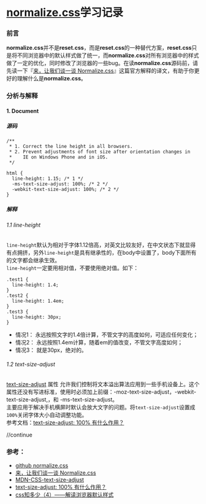 # [normalize.css](https://github.com/necolas/normalize.css)学习记录

### 前言

**normalize.css**并不是**reset.css**，而是**reset.css**的一种替代方案，**reset.css**只是将不同浏览器中的默认样式做了统一，而**normalize.css**对所有浏览器中的样式做了一定的优化，同时修改了浏览器的一些bug。在读**normalize.css**源码前，请先读一下『[来，让我们谈一谈 Normalize.css](http://jerryzou.com/posts/aboutNormalizeCss/)』这篇官方解释的译文，有助于你更好的理解什么是**normalize.css**。

### 分析与解释
#### 1. Document

##### 源码
```
/**
 * 1. Correct the line height in all browsers.
 * 2. Prevent adjustments of font size after orientation changes in
 *    IE on Windows Phone and in iOS.
 */

html {
  line-height: 1.15; /* 1 */
  -ms-text-size-adjust: 100%; /* 2 */
  -webkit-text-size-adjust: 100%; /* 2 */
}
```

##### 解释
###### 1.1 line-height
`line-height`默认为相对于字体1.12倍高，对英文比较友好，在中文状态下就显得有点拥挤，另外`line-height`是具有继承性的，在body中设置了，body下面所有的文字都会继承生效。  
`line-height`一定要用相对值，不要使用绝对值。如下：

```
.test1 {
  line-height: 1.4;
}
.test2 {
  line-height: 1.4em;
}
.test3 {
  line-height: 30px;
}
```

* 情况1： 永远按照文字的1.4倍计算，不管文字的高度如何，可适应任何变化；
* 情况2： 永远按照1.4em计算，随着em的值改变，不管文字高度如何；
* 情况3： 就是30px，绝对的。

###### 1.2 text-size-adjust
[text-size-adjust](https://developer.mozilla.org/zh-CN/docs/Web/CSS/text-size-adjust) 属性 允许我们控制将文本溢出算法应用到一些手机设备上。这个属性还没有写进标准，使用时必须加上前缀：-moz-text-size-adjust，-webkit-text-size-adjust,，和 -ms-text-size-adjust。  
主要应用于解决手机横屏时默认会放大文字的问题。将`text-size-adjust`设置成`100%`关闭字体大小自动调整功能。  
参考文档：[text-size-adjust: 100% 有什么作用？](https://segmentfault.com/q/1010000002513103)

//continue

### 参考：

* [github normalize.css](https://github.com/necolas/normalize.css)
* [来，让我们谈一谈 Normalize.css](http://jerryzou.com/posts/aboutNormalizeCss/)
* [MDN-CSS-text-size-adjust](https://developer.mozilla.org/zh-CN/docs/Web/CSS/text-size-adjust)
* [text-size-adjust: 100% 有什么作用？](https://segmentfault.com/q/1010000002513103)
* [css知多少（4）——解读浏览器默认样式](http://www.cnblogs.com/wangfupeng1988/p/4280801.html)
